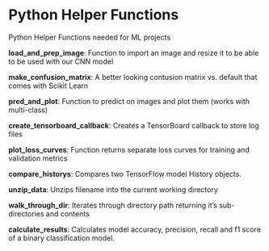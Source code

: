 # Python Helper Functions
 Python Helper Functions needed for ML projects
 
**load_and_prep_image**:	Function to import an image and resize it to be able to be used with our CNN model

**make_confusion_matrix**:	A better looking contusion matrix vs. default that comes with Scikit Learn

**pred_and_plot**:		Function to predict on images and plot them (works with multi-class)

**create_tensorboard_callback**:	Creates a TensorBoard callback to store log files

**plot_loss_curves**:		Function returns separate loss curves for training and validation metrics

**compare_historys**:		Compares two TensorFlow model History objects.

**unzip_data**:			Unzips filename into the current working directory

**walk_through_dir**:		Iterates through directory path returning it’s sub-directories and contents

**calculate_results**:		Calculates model accuracy, precision, recall and f1 score of a binary classification model.



